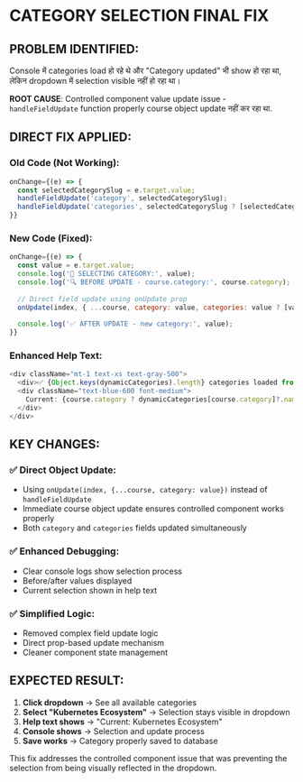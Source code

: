# CATEGORY SELECTION FINAL FIX

## PROBLEM IDENTIFIED:
Console में categories load हो रहे थे और "Category updated" भी show हो रहा था, लेकिन dropdown में selection visible नहीं हो रहा था।

**ROOT CAUSE**: Controlled component value update issue - `handleFieldUpdate` function properly course object update नहीं कर रहा था.

## DIRECT FIX APPLIED:

### Old Code (Not Working):
```javascript
onChange={(e) => {
  const selectedCategorySlug = e.target.value;
  handleFieldUpdate('category', selectedCategorySlug);
  handleFieldUpdate('categories', selectedCategorySlug ? [selectedCategorySlug] : []);
}}
```

### New Code (Fixed):
```javascript
onChange={(e) => {
  const value = e.target.value;
  console.log('🎯 SELECTING CATEGORY:', value);
  console.log('🔍 BEFORE UPDATE - course.category:', course.category);
  
  // Direct field update using onUpdate prop
  onUpdate(index, { ...course, category: value, categories: value ? [value] : [] });
  
  console.log('✅ AFTER UPDATE - new category:', value);
}}
```

### Enhanced Help Text:
```javascript
<div className="mt-1 text-xs text-gray-500">
  <div>✅ {Object.keys(dynamicCategories).length} categories loaded from database</div>
  <div className="text-blue-600 font-medium">
    Current: {course.category ? dynamicCategories[course.category]?.name || course.category : 'None selected'}
  </div>
</div>
```

## KEY CHANGES:

### ✅ **Direct Object Update:**
- Using `onUpdate(index, {...course, category: value})` instead of `handleFieldUpdate`
- Immediate course object update ensures controlled component works properly
- Both `category` and `categories` fields updated simultaneously

### ✅ **Enhanced Debugging:**
- Clear console logs show selection process
- Before/after values displayed
- Current selection shown in help text

### ✅ **Simplified Logic:**
- Removed complex field update logic
- Direct prop-based update mechanism
- Cleaner component state management

## EXPECTED RESULT:

1. **Click dropdown** → See all available categories
2. **Select "Kubernetes Ecosystem"** → Selection stays visible in dropdown
3. **Help text shows** → "Current: Kubernetes Ecosystem"  
4. **Console shows** → Selection and update process
5. **Save works** → Category properly saved to database

This fix addresses the controlled component issue that was preventing the selection from being visually reflected in the dropdown.